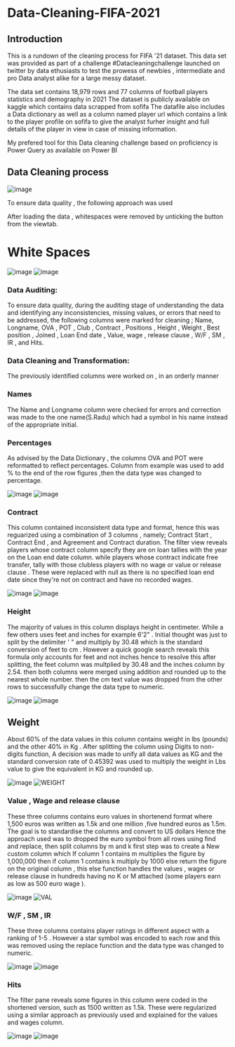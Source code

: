 # Data-Cleaning-FIFA-2021
## Introduction
This is a rundown of the cleaning process for FIFA '21 dataset. This data set was provided as part of a challenge #Datacleaningchallenge launched on twitter by data ethusiasts to test the prowess of newbies , intermediate and pro Data analyst alike for a large messy dataset.

The data set contains 18,979 rows and 77 columns of football players statistics and demography in 2021 The dataset is publicly available on kaggle which contains data scrapped from sofifa The datafile also includes a Data dictionary as well as a column named player url which contains a link to the player profile on sofifa to give the analyst furher insight and full details of the player in view in case of missing information.

My prefered tool for this Data cleaning challenge based on proficiency is Power Query as available on Power BI

## Data Cleaning process
![image](https://user-images.githubusercontent.com/124640415/228377986-ab40fab7-2cc5-4826-a431-ad90f7536d74.png)


To ensure data quality , the following approach was used

After loading the data , whitespaces were removed by unticking the button from the viewtab.

#                                                           White Spaces
  ![image](https://user-images.githubusercontent.com/124640415/228378535-7018372d-6e2d-4676-bff7-e22e1fd09c4c.png) ![image](https://user-images.githubusercontent.com/124640415/228378552-7e1a3b35-7d18-4a3c-8bfa-3e251b22541e.png)
  
### Data Auditing: 
To ensure data quality, during the auditing stage of understanding the data and identifying any inconsistencies, missing values, or errors that need to be addressed, the following columns were marked for cleaning ; Name, Longname, OVA , POT , Club , Contract , Positions , Height , Weight , Best position , Joined , Loan End date , Value, wage , release clause , W/F , SM , IR , and Hits.
### Data Cleaning and Transformation:

The previously identified columns were worked on , in an orderly manner
###                                                                      Names
The Name and Longname column were checked for errors and correction was made to the one name(S.Radu) which had a symbol in his name instead of the appropriate initial.
### Percentages
As advised by the Data Dictionary , the columns OVA and POT were reformatted to reflect percentages. Column from example was used to add % to the end of the row figures ,then the data type was changed to percentage.

![image](https://user-images.githubusercontent.com/124640415/228381751-9e59e573-25d0-496d-ad06-f9958561b816.png)   ![image](https://user-images.githubusercontent.com/124640415/228381779-ac5da5a5-cca2-481d-a3ef-aa655be989dc.png)

### Contract
This column contained inconsistent data type and format, hence this was reguarized using a combination of 3 columns , namely; Contract Start , Contract End , and Agreement and Contract duration. The filter view reveals players whose contract column specify they are on loan tallies with the year on the Loan end date column. while players whose contract indicate free transfer, tally with those clubless players with no wage or value or release clause . These were replaced with null as there is no specified loan end date since they're not on contract and have no recorded wages. 

![image](https://user-images.githubusercontent.com/124640415/228384716-f1fe7622-0696-4d11-9c9a-71f3a6478f8a.png) ![image](https://user-images.githubusercontent.com/124640415/228384744-039f67f0-4aa1-4b2f-ba4e-6fc9a42a8dfe.png)

### Height
The majority of values in this column displays height in centimeter. While a few others uses feet and inches for example 6'2" . Initial thought was just to split by the delimiter ' " and multiply by 30.48 which is the standard conversion of feet to cm . However a quick google search reveals this formula only accounts for feet and not inches hence to resolve this after splitting, the feet column was multplied by 30.48 and the inches column by 2.54. then both columns were merged using addition and rounded up to the nearest whole number. then the cm text value was dropped from the other rows to successfully change the data type to numeric.

![image](https://user-images.githubusercontent.com/124640415/228385569-7fb2c559-b4e6-4731-bd3d-ce4735ad3dfa.png) ![image](https://user-images.githubusercontent.com/124640415/228385652-bf2b14d8-7244-4d86-b70f-454d3b5fcb32.png)

##  Weight
About 60% of the data values in this column contains weight in lbs (pounds) and the other 40% in Kg . After splitting the column using Digits to non-digits function, A decision was made to unify all data values as KG and the standard conversion rate of 0.45392 was used to multiply the weight in Lbs value to give the equivalent in KG and rounded up.

![image](https://user-images.githubusercontent.com/124640415/228388917-50d9bc34-9509-489c-9e22-888401d5b021.png) ![WEIGHT](https://user-images.githubusercontent.com/124640415/228389245-255eec43-79f9-4144-b4ef-e257243bf3b9.JPG)

### Value , Wage and release clause
These three columns contains euro values in shortenend format where 1,500 euros was written as 1.5k and one million ,five hundred euros as 1.5m. The goal is to standardise the columns and convert to US dollars Hence the approach used was to dropped the euro symbol from all rows using find and replace, then split columns by m and k
first step was to create a New custom column which If column 1 contains m multiplies the figure by 1,000,000 then if column 1 contains k multiply by 1000 else return the figure on the original column , this else function handles the values , wages or release clause in hundreds having no K or M attached (some players earn as low as 500 euro wage ).

![image](https://user-images.githubusercontent.com/124640415/228390048-ef7e92b5-dea6-4d4e-b8be-525c9741da42.png)  ![VAL](https://user-images.githubusercontent.com/124640415/228390295-ae9263f8-6d2e-4499-a72e-a1c24aeca5e2.JPG)

### W/F , SM , IR
These three columns contains player ratings in different aspect with a ranking of 1-5 . However a star symbol was encoded to each row and this was removed using the replace function and the data type was changed to numeric.

![image](https://user-images.githubusercontent.com/124640415/228390475-5e95db17-0e66-458a-ad3b-3ebef94c3a5b.png) ![image](https://user-images.githubusercontent.com/124640415/228390494-569345b3-2f78-4d68-8f59-4e477c69dd36.png)


### Hits
The filter pane reveals some figures in this column were coded in the shortened version, such as 1500 written as 1.5k. These were regularized using a similar approach as previously used and explained for the values and wages column.

![image](https://user-images.githubusercontent.com/124640415/228390648-d450cafd-49ed-4744-b25f-39d81607a41a.png)  ![image](https://user-images.githubusercontent.com/124640415/228390668-a2d11a1c-4a30-49b2-bf97-a260781f888e.png)


